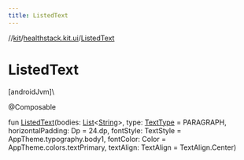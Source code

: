 ```yaml
---
title: ListedText
---
```

//[kit](../../index.html)/[healthstack.kit.ui](index.html)/[ListedText](-listed-text.html)



# ListedText



[androidJvm]\




@Composable



fun [ListedText](-listed-text.html)(bodies: [List](https://kotlinlang.org/api/latest/jvm/stdlib/kotlin.collections/-list/index.html)&lt;[String](https://kotlinlang.org/api/latest/jvm/stdlib/kotlin/-string/index.html)&gt;, type: [TextType](-text-type/index.html) = PARAGRAPH, horizontalPadding: Dp = 24.dp, fontStyle: TextStyle = AppTheme.typography.body1, fontColor: Color = AppTheme.colors.textPrimary, textAlign: TextAlign = TextAlign.Center)




